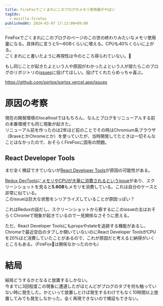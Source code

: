 ```yaml
---
title: FireFoxでごくまれにこのブログのメモリ使用量がやばい
tagIds:
  - mozilla-firefox
publishedAt: 2024-03-07 17:13:00+09:00
---
```


FireFoxでごくまれにこのブログのページのこの世の終わりみたいなメモリ使用量になる。具体的に言うと5～6GBくらいに増える。CPUも40%くらいに上がる。  
ごくまれにと書いたように再現性は今のところ得られていない。👿

もし同じことが起きたよという人や原因がわかったよという人が居たらこのブログのリポジトリの[issues](https://github.com/sqrtox/sqrtox.vercel.app/issues)に投げてほしい。投げてくれたらめっちゃ喜ぶ。

https://github.com/sqrtox/sqrtox.vercel.app/issues

# 原因の考察

現在の開発環境のlocalhostではもちろん、なんとブログをリニューアルする前の本番環境でも同じ現象が起きた。  
リニューアル前を作ったのは2年ほど前のことでその時はChromium系ブラウザ（BraveとかChromeとか）を使っていたが、当時開発してたときは一切そんなことはなかったので、おそらくFireFoxに固有の問題。


## React Developer Tools

まだ全く検証できていないが[React Developer Tools](https://ja.react.dev/learn/react-developer-tools)が原因の可能性がある。

[Redux DevTools](https://github.com/reduxjs/redux-devtools)に[メモリやCPUが大量に消費されるというissue](https://github.com/zalmoxisus/redux-devtools-extension/issues/455)があり、スクリーンショットを見ると**5.6GB**もメモリを消費している。これは自分のケースと非常に似ている。  
このissueは巨大な状態をシリアライズしていることが原因っぽい？

これはReduxの話だし、スクリーンショットから察するにこのissueの主はおそらくChromeで現象が起きているので一見関係なさそうに思える。

ただ、React Developer Toolsにもpropsやstateを追跡する機能があるし、Chromeで最近空白のタブしか開いていないのにReact Developer ToolsがCPUを20%ほど消費していたことがあるので、これが原因だと考えると納得がいくところもある。（FireFox🦊は関係なかったのかも）

# 結局

結局どうするかとなると放置するしかない。  
今までに3回程度この現象に遭遇したがほとんどがブログのタブを何も触っていない時に発生した。かといって放置しとけば発生するわけでもなく10時間以上放置してみても発生しなかった。全く再現できないので検証もできない。
